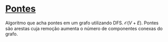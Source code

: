 # [Pontes](find_bridges.cpp)

Algoritmo que acha pontes em um grafo utilizando DFS. $\mathcal{O}(V + E)$. Pontes são arestas cuja remoção aumenta o número de componentes conexas do grafo.